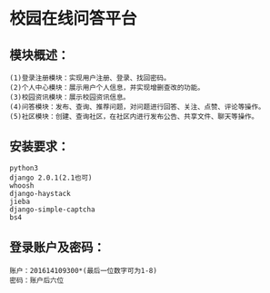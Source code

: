 # 校园在线问答平台
## 模块概述：
    (1)登录注册模块：实现用户注册、登录、找回密码。
    (2)个人中心模块：展示用户个人信息，并实现增删查改的功能。
    (3)校园资讯模块：展示校园资讯信息。
    (4)问答模块：发布、查询、推荐问题，对问题进行回答、关注、点赞、评论等操作。
    (5)社区模块：创建、查询社区，在社区内进行发布公告、共享文件、聊天等操作。

## 安装要求：
    python3
    django 2.0.1(2.1也可)
    whoosh
    django-haystack
    jieba
    django-simple-captcha
    bs4
   
## 登录账户及密码：
    账户：201614109300*(最后一位数字可为1-8)
    密码：账户后六位
    

